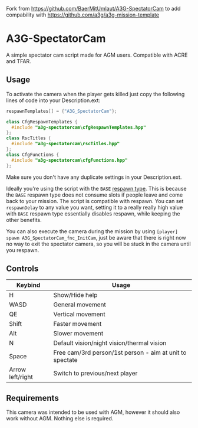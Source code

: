 Fork from https://github.com/BaerMitUmlaut/A3G-SpectatorCam to add compability with https://github.com/a3g/a3g-mission-template

# A3G-SpectatorCam
A simple spectator cam script made for AGM users. Compatible with ACRE and TFAR.

## Usage
To activate the camera when the player gets killed just copy the following lines of code into your Description.ext:
```c++
respawnTemplates[] = {"A3G_SpectatorCam"};

class CfgRespawnTemplates {
  #include "a3g-spectatorcam\cfgRespawnTemplates.hpp"
};
class RscTitles {
  #include "a3g-spectatorcam\rscTitles.hpp"
};
class CfgFunctions {
  #include "a3g-spectatorcam\cfgFunctions.hpp"
};
```
Make sure you don't have any duplicate settings in your Description.ext.

Ideally you're using the script with the `BASE` [respawn type](https://community.bistudio.com/wiki/Arma_3_Respawn#Respawn_Types). This is because the `BASE` respawn type does not consume slots if people leave and come back to your mission. The script is compatible with respawn. You can set `respawnDelay` to any value you want, setting it to a really really high value with `BASE` respawn type essentially disables respawn, while keeping the other benefits.

You can also execute the camera during the mission by using `[player] spawn A3G_SpectatorCam_fnc_InitCam`, just be aware that there is right now no way to exit the spectator camera, so you will be stuck in the camera until you respawn.

## Controls
Keybind | Usage
------- | -----
H | Show/Hide help
WASD | General movement
QE | Vertical movement
Shift | Faster movement
Alt | Slower movement
N | Default vision/night vision/thermal vision
Space | Free cam/3rd person/1st person - aim at unit to spectate
Arrow left/right | Switch to previous/next player

## Requirements
This camera was intended to be used with AGM, however it should also work without AGM. Nothing else is required.
